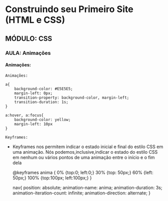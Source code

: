 # Construindo seu Primeiro Site (HTML e CSS)

## MÓDULO: CSS

### AULA: Animações

#### Animações:

`Animações:`

    a{
        background-color: #E5E5E5;
        margin-left: 0px;
        transition-property: background-color, margin-left;
        transition-duration: 1s;
    }

    a:hover, a:focus{
        background-color: yellow;
        margin-left: 10px
    }

`Keyframes:`

- Keyframes nos permitem indicar o estado inicial e final do estilo CSS em uma animação. Nós podemos,inclusive,indicar o estado do estilo CSS em nenhum ou vários pontos de uma animação entre o início e o fim dela

    @keyframes anima {
        0% {top:0; left:0;}
        30% {top: 50px;}
        60% {left: 50px;}
        100% {top:100px; left:100px;}
    }

    nav{
        position: absolute;
        animation-name: anima;
        animation-duration: 3s;
        animation-iteration-count: infinite;
        animation-direction: alternate;
    }
